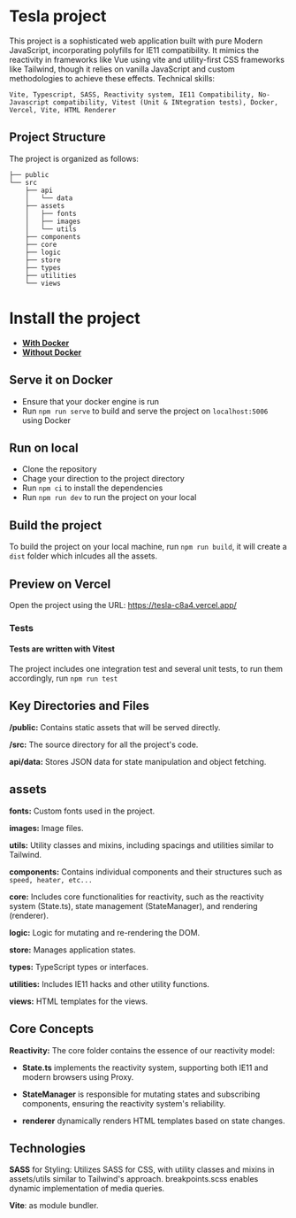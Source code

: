 # Tesla project

This project is a sophisticated web application built with pure Modern JavaScript, incorporating polyfills for IE11 compatibility. It mimics the reactivity in frameworks like Vue using vite and utility-first CSS frameworks like Tailwind, though it relies on vanilla JavaScript and custom methodologies to achieve these effects.
Technical skills:

`
Vite, Typescript, SASS, Reactivity system, IE11 Compatibility, No-Javascript compatibility, Vitest (Unit & INtegration tests), Docker, Vercel, Vite, HTML Renderer
`

## Project Structure

The project is organized as follows:

```
├── public
└── src
    ├── api
    │   └── data
    ├── assets
    │   ├── fonts
    │   ├── images
    │   └── utils
    ├── components
    ├── core
    ├── logic
    ├── store
    ├── types
    ├── utilities
    └── views
```

# Install the project

- **[With Docker](#serve-it-on-docker)**
- **[Without Docker](#run-on-local)**

## Serve it on Docker

- Ensure that your docker engine is run
- Run `npm run serve` to build and serve the project on `localhost:5006` using Docker

## Run on local

- Clone the repository
- Chage your direction to the project directory
- Run `npm ci` to install the dependencies
- Run `npm run dev` to run the project on your local

## Build the project

To build the project on your local machine, run
`npm run build`, it will create a `dist` folder which inlcudes all the assets.

## Preview on Vercel

Open the project using the URL:
https://tesla-c8a4.vercel.app/

### Tests

#### Tests are written with Vitest
The project includes one integration test and several unit tests, to run them accordingly, run
`npm run test`

## Key Directories and Files

**/public:** Contains static assets that will be served directly.

**/src:** The source directory for all the project's code.

**api/data:** Stores JSON data for state manipulation and object fetching.

## assets

**fonts:** Custom fonts used in the project.

**images:** Image files.

**utils:** Utility classes and mixins, including spacings and utilities similar to Tailwind.

**components:** Contains individual components and their structures such as `speed, heater, etc...`

**core:** Includes core functionalities for reactivity, such as the reactivity system (State.ts), state management (StateManager), and rendering (renderer).

**logic:** Logic for mutating and re-rendering the DOM.

**store:** Manages application states.

**types:** TypeScript types or interfaces.

**utilities:** Includes IE11 hacks and other utility functions.

**views:** HTML templates for the views.

## Core Concepts

**Reactivity:** The core folder contains the essence of our reactivity model:

- **State.ts** implements the reactivity system, supporting both IE11 and modern browsers using Proxy.

- **StateManager** is responsible for mutating states and subscribing components, ensuring the reactivity system's reliability.

- **renderer** dynamically renders HTML templates based on state changes.

## Technologies

**SASS** for Styling: Utilizes SASS for CSS, with utility classes and mixins in assets/utils similar to Tailwind's approach. breakpoints.scss enables dynamic implementation of media queries.

**Vite**: as module bundler.
